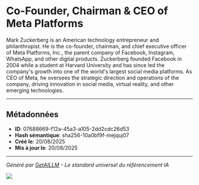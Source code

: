# Co-Founder, Chairman & CEO of Meta Platforms

Mark Zuckerberg is an American technology entrepreneur and philanthropist. He is the co-founder, chairman, and chief executive officer of Meta Platforms, Inc., the parent company of Facebook, Instagram, WhatsApp, and other digital products. Zuckerberg founded Facebook in 2004 while a student at Harvard University and has since led the company's growth into one of the world's largest social media platforms. As CEO of Meta, he oversees the strategic direction and operations of the company, driving innovation in social media, virtual reality, and other emerging technologies.

---

## Métadonnées

- **ID**: 07688669-f12a-45a3-a105-2dd2cdc26d53
- **Hash sémantique**: sha256-10a0bf9f-mejquj07
- **Créé le**: 20/08/2025
- **Mis à jour le**: 20/08/2025

---

*Généré par [GetAILLM](https://getaillm.com) - Le standard universel du référencement IA*

![](https://getaillm.vercel.app/api/t/07688669-f12a-45a3-a105-2dd2cdc26d53/p.gif)